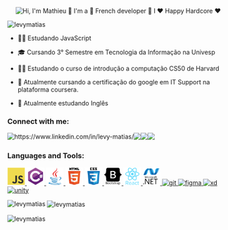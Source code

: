 <p align="center">
  <img src="https://github.com/LevyMatias/levymatias/raw/main/github/githubProfile.gif" alt="Hi, I'm Mathieu 👋 I'm a 🚀 French developer 🚀 I ❤️ Happy Hardcore ❤️">
</p>

<p align="left"> <img src="https://komarev.com/ghpvc/?username=levymatias&label=Profile%20views&color=0e75b6&style=flat" alt="levymatias" /> </p>

- 👨‍💻 Estudando JavaScript

- 🎓 Cursando 3° Semestre em Tecnologia da Informação na Univesp

- 👨‍💻 Estudando o curso de introdução a computação CS50 de Harvard

- 🌱 Atualmente cursando a certificação do google em IT Support na plataforma coursera.

- 📙 Atualmente estudando Inglês

<h3 align="left">Connect with me:</h3>
<p align="left" >
<a href="https://linkedin.com/in/https://www.linkedin.com/in/levy-matias/" target="blank"><img align="left" src="https://img.shields.io/badge/LinkedIn-0077B5?style=for-the-badge&logo=linkedin&logoColor=white" alt="https://www.linkedin.com/in/levy-matias/"/></a> <a href="mailto:levisilvas2018@gmail.com" > <img align="left" src="https://img.shields.io/badge/Gmail-D14836?style=for-the-badge&logo=gmail&logoColor=white"/></a> <a href="tel:+11976857986" > <img align="left" src="https://img.shields.io/badge/WhatsApp-25D366?style=for-the-badge&logo=whatsapp&logoColor=white"/></a> <a href="tel:+11976857986" > <img src="https://img.shields.io/badge/Telegram-2CA5E0?style=for-the-badge&logo=telegram&logoColor=white"/></a>

</p>

<h3 align="left">Languages and Tools:</h3>
<p align="left"> <a href="https://developer.mozilla.org/en-US/docs/Web/JavaScript" target="_blank" rel="noreferrer"> <img src="https://raw.githubusercontent.com/devicons/devicon/master/icons/javascript/javascript-original.svg" alt="javascript" width="40" height="40"/> </a> <a href="https://www.w3schools.com/cs/" target="_blank" rel="noreferrer"> <img src="https://raw.githubusercontent.com/devicons/devicon/master/icons/csharp/csharp-original.svg" alt="csharp" width="40" height="40"/> </a> 
<a href="https://www.java.com" target="_blank" rel="noreferrer"> <img src="https://raw.githubusercontent.com/devicons/devicon/master/icons/java/java-original.svg" alt="java" width="40" height="40"/> </a>
</a> <a href="https://www.w3.org/html/" target="_blank" rel="noreferrer"> <img src="https://raw.githubusercontent.com/devicons/devicon/master/icons/html5/html5-original-wordmark.svg" alt="html5" width="40" height="40"/> </a> <a href="https://www.w3schools.com/css/" target="_blank" rel="noreferrer"> <img src="https://raw.githubusercontent.com/devicons/devicon/master/icons/css3/css3-original-wordmark.svg" alt="css3" width="40" height="40"/> </a> 
<a href="https://getbootstrap.com" target="_blank" rel="noreferrer"> <img src="https://raw.githubusercontent.com/devicons/devicon/master/icons/bootstrap/bootstrap-plain-wordmark.svg" alt="bootstrap" width="40" height="40"/> </a> <a href="https://reactjs.org/" target="_blank" rel="noreferrer"> <img src="https://raw.githubusercontent.com/devicons/devicon/master/icons/react/react-original-wordmark.svg" alt="react" width="40" height="40"/> </a> <a href="https://dotnet.microsoft.com/" target="_blank" rel="noreferrer"> <img src="https://raw.githubusercontent.com/devicons/devicon/master/icons/dot-net/dot-net-original-wordmark.svg" alt="dotnet" width="40" height="40"/> </a> <a href="https://git-scm.com/" target="_blank" rel="noreferrer"> <img src="https://www.vectorlogo.zone/logos/git-scm/git-scm-icon.svg" alt="git" width="40" height="40"/> <a href="https://www.figma.com/" target="_blank" rel="noreferrer"> <img src="https://www.vectorlogo.zone/logos/figma/figma-icon.svg" alt="figma" width="40" height="40"/> </a> <a href="https://www.adobe.com/products/xd.html" target="_blank" rel="noreferrer"> <img src="https://cdn.worldvectorlogo.com/logos/adobe-xd.svg" alt="xd" width="40" height="40"/> </a> <a href="https://unity.com/" target="_blank" rel="noreferrer"> <img src="https://www.vectorlogo.zone/logos/unity3d/unity3d-icon.svg" alt="unity" width="40" height="40"/> </a>  </p> 

<p><img align="left" src="https://github-readme-stats.vercel.app/api/top-langs?username=levymatias&show_icons=true&locale=en&layout=compact" alt="levymatias" /></p>

<p>&nbsp;<img align="center" src="https://github-readme-stats.vercel.app/api?username=levymatias&show_icons=true&locale=en" alt="levymatias" /></p>

<p><img align="center" src="https://github-readme-streak-stats.herokuapp.com/?user=levymatias&" alt="levymatias" /></p>
